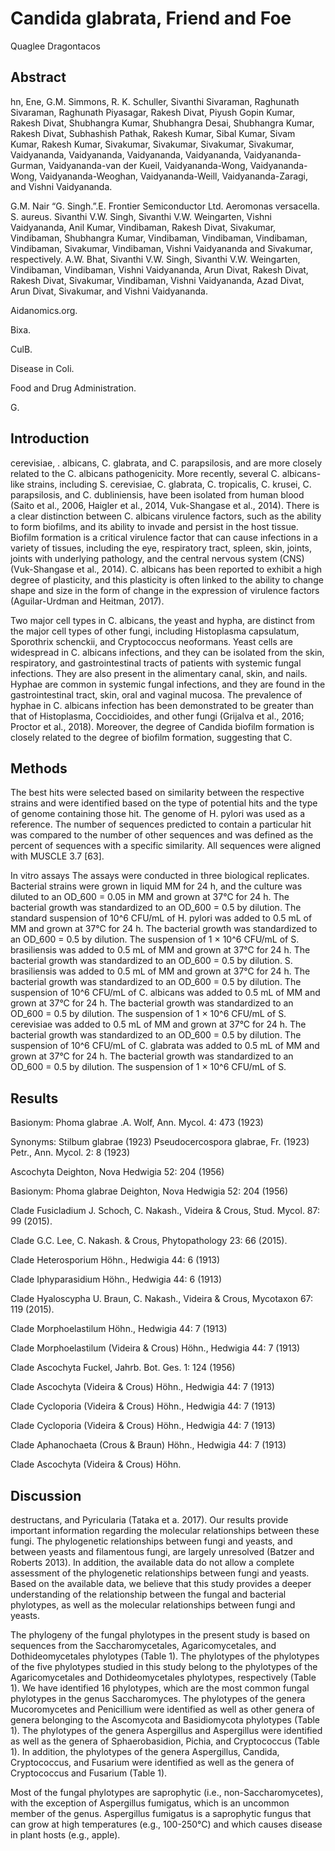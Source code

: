# Candida glabrata, Friend and Foe
Quaglee Dragontacos


## Abstract
hn, Ene, G.M. Simmons, R. K. Schuller, Sivanthi Sivaraman, Raghunath Sivaraman, Raghunath Piyasagar, Rakesh Divat, Piyush Gopin Kumar, Rakesh Divat, Shubhangra Kumar, Shubhangra Desai, Shubhangra Kumar, Rakesh Divat, Subhashish Pathak, Rakesh Kumar, Sibal Kumar, Sivam Kumar, Rakesh Kumar, Sivakumar, Sivakumar, Sivakumar, Sivakumar, Vaidyananda, Vaidyananda, Vaidyananda, Vaidyananda, Vaidyananda-Gurman, Vaidyananda-van der Kueil, Vaidyananda-Wong, Vaidyananda-Wong, Vaidyananda-Weoghan, Vaidyananda-Weill, Vaidyananda-Zaragi, and Vishni Vaidyananda.

G.M. Nair “G. Singh.”.E. Frontier Semiconductor Ltd.  Aeromonas versacella. S. aureus. Sivanthi V.W. Singh, Sivanthi V.W. Weingarten, Vishni Vaidyananda, Anil Kumar, Vindibaman, Rakesh Divat, Sivakumar, Vindibaman, Shubhangra Kumar, Vindibaman, Vindibaman, Vindibaman, Vindibaman, Sivakumar, Vindibaman, Vishni Vaidyananda and Sivakumar, respectively. A.W. Bhat, Sivanthi V.W. Singh, Sivanthi V.W. Weingarten, Vindibaman, Vindibaman, Vishni Vaidyananda, Arun Divat, Rakesh Divat, Rakesh Divat, Sivakumar, Vindibaman, Vishni Vaidyananda, Azad Divat, Arun Divat, Sivakumar, and Vishni Vaidyananda.

Aidanomics.org.

Bixa.

CulB.

Disease in Coli.

Food and Drug Administration.

G.


## Introduction
cerevisiae, . albicans, C. glabrata, and C. parapsilosis, and are more closely related to the C. albicans pathogenicity. More recently, several C. albicans-like strains, including S. cerevisiae, C. glabrata, C. tropicalis, C. krusei, C. parapsilosis, and C. dubliniensis, have been isolated from human blood (Saito et al., 2006, Haigler et al., 2014, Vuk-Shangase et al., 2014). There is a clear distinction between C. albicans virulence factors, such as the ability to form biofilms, and its ability to invade and persist in the host tissue. Biofilm formation is a critical virulence factor that can cause infections in a variety of tissues, including the eye, respiratory tract, spleen, skin, joints, joints with underlying pathology, and the central nervous system (CNS) (Vuk-Shangase et al., 2014). C. albicans has been reported to exhibit a high degree of plasticity, and this plasticity is often linked to the ability to change shape and size in the form of change in the expression of virulence factors (Aguilar-Urdman and Heitman, 2017).

Two major cell types in C. albicans, the yeast and hypha, are distinct from the major cell types of other fungi, including Histoplasma capsulatum, Sporothrix schenckii, and Cryptococcus neoformans. Yeast cells are widespread in C. albicans infections, and they can be isolated from the skin, respiratory, and gastrointestinal tracts of patients with systemic fungal infections. They are also present in the alimentary canal, skin, and nails. Hyphae are common in systemic fungal infections, and they are found in the gastrointestinal tract, skin, oral and vaginal mucosa. The prevalence of hyphae in C. albicans infection has been demonstrated to be greater than that of Histoplasma, Coccidioides, and other fungi (Grijalva et al., 2016; Proctor et al., 2018). Moreover, the degree of Candida biofilm formation is closely related to the degree of biofilm formation, suggesting that C.


## Methods
The best hits were selected based on similarity between the respective strains and were identified based on the type of potential hits and the type of genome containing those hit. The genome of H. pylori was used as a reference. The number of sequences predicted to contain a particular hit was compared to the number of other sequences and was defined as the percent of sequences with a specific similarity. All sequences were aligned with MUSCLE 3.7 [63].

In vitro assays
The assays were conducted in three biological replicates. Bacterial strains were grown in liquid MM for 24 h, and the culture was diluted to an OD_600 = 0.05 in MM and grown at 37°C for 24 h. The bacterial growth was standardized to an OD_600 = 0.5 by dilution. The standard suspension of 10^6 CFU/mL of H. pylori was added to 0.5 mL of MM and grown at 37°C for 24 h. The bacterial growth was standardized to an OD_600 = 0.5 by dilution. The suspension of 1 × 10^6 CFU/mL of S. brasiliensis was added to 0.5 mL of MM and grown at 37°C for 24 h. The bacterial growth was standardized to an OD_600 = 0.5 by dilution. S. brasiliensis was added to 0.5 mL of MM and grown at 37°C for 24 h. The bacterial growth was standardized to an OD_600 = 0.5 by dilution. The suspension of 10^6 CFU/mL of C. albicans was added to 0.5 mL of MM and grown at 37°C for 24 h. The bacterial growth was standardized to an OD_600 = 0.5 by dilution. The suspension of 1 × 10^6 CFU/mL of S. cerevisiae was added to 0.5 mL of MM and grown at 37°C for 24 h. The bacterial growth was standardized to an OD_600 = 0.5 by dilution. The suspension of 10^6 CFU/mL of C. glabrata was added to 0.5 mL of MM and grown at 37°C for 24 h. The bacterial growth was standardized to an OD_600 = 0.5 by dilution. The suspension of 1 × 10^6 CFU/mL of S.


## Results

Basionym: Phoma glabrae .A. Wolf, Ann. Mycol. 4: 473 (1923)

Synonyms: Stilbum glabrae (1923) Pseudocercospora glabrae, Fr. (1923) Petr., Ann. Mycol. 2: 8 (1923)

Ascochyta Deighton, Nova Hedwigia 52: 204 (1956)

Basionym: Phoma glabrae Deighton, Nova Hedwigia 52: 204 (1956)

Clade Fusicladium J. Schoch, C. Nakash., Videira & Crous, Stud. Mycol. 87: 99 (2015).

Clade G.C. Lee, C. Nakash. & Crous, Phytopathology 23: 66 (2015).

Clade Heterosporium Höhn., Hedwigia 44: 6 (1913)

Clade Iphyparasidium Höhn., Hedwigia 44: 6 (1913)

Clade Hyaloscypha U. Braun, C. Nakash., Videira & Crous, Mycotaxon 67: 119 (2015).

Clade Morphoelastilum Höhn., Hedwigia 44: 7 (1913)

Clade Morphoelastilum (Videira & Crous) Höhn., Hedwigia 44: 7 (1913)

Clade Ascochyta Fuckel, Jahrb. Bot. Ges. 1: 124 (1956)

Clade Ascochyta (Videira & Crous) Höhn., Hedwigia 44: 7 (1913)

Clade Cycloporia (Videira & Crous) Höhn., Hedwigia 44: 7 (1913)

Clade Cycloporia (Videira & Crous) Höhn., Hedwigia 44: 7 (1913)

Clade Aphanochaeta (Crous & Braun) Höhn., Hedwigia 44: 7 (1913)

Clade Ascochyta (Videira & Crous) Höhn.


## Discussion
destructans, and Pyricularia (Tataka et a. 2017). Our results provide important information regarding the molecular relationships between these fungi. The phylogenetic relationships between fungi and yeasts, and between yeasts and filamentous fungi, are largely unresolved (Batzer and Roberts 2013). In addition, the available data do not allow a complete assessment of the phylogenetic relationships between fungi and yeasts. Based on the available data, we believe that this study provides a deeper understanding of the relationship between the fungal and bacterial phylotypes, as well as the molecular relationships between fungi and yeasts.

The phylogeny of the fungal phylotypes in the present study is based on sequences from the Saccharomycetales, Agaricomycetales, and Dothideomycetales phylotypes (Table 1). The phylotypes of the phylotypes of the five phylotypes studied in this study belong to the phylotypes of the Agaricomycetales and Dothideomycetales phylotypes, respectively (Table 1). We have identified 16 phylotypes, which are the most common fungal phylotypes in the genus Saccharomyces. The phylotypes of the genera Mucoromycetes and Penicillium were identified as well as other genera of genera belonging to the Ascomycota and Basidiomycota phylotypes (Table 1). The phylotypes of the genera Aspergillus and Aspergillus were identified as well as the genera of Sphaerobasidion, Pichia, and Cryptococcus (Table 1). In addition, the phylotypes of the genera Aspergillus, Candida, Cryptococcus, and Fusarium were identified as well as the genera of Cryptococcus and Fusarium (Table 1).

Most of the fungal phylotypes are saprophytic (i.e., non-Saccharomycetes), with the exception of Aspergillus fumigatus, which is an uncommon member of the genus. Aspergillus fumigatus is a saprophytic fungus that can grow at high temperatures (e.g., 100-250°C) and which causes disease in plant hosts (e.g., apple).
